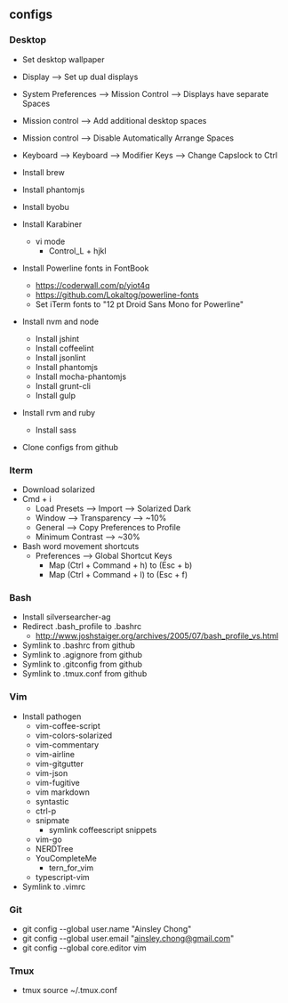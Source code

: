 ## configs

### Desktop
* Set desktop wallpaper
* Display --> Set up dual displays
* System Preferences --> Mission Control --> Displays have separate Spaces 
* Mission control --> Add additional desktop spaces
* Mission control --> Disable Automatically Arrange Spaces
* Keyboard --> Keyboard --> Modifier Keys --> Change Capslock to Ctrl
* Install brew
* Install phantomjs
* Install byobu
* Install Karabiner
  * vi mode
    * Control_L + hjkl
* Install Powerline fonts in FontBook
  * https://coderwall.com/p/yiot4q
  * https://github.com/Lokaltog/powerline-fonts
  * Set iTerm fonts to "12 pt Droid Sans Mono for Powerline" 
* Install nvm and node
  * Install jshint
  * Install coffeelint
  * Install jsonlint
  * Install phantomjs
  * Install mocha-phantomjs
  * Install grunt-cli
  * Install gulp
* Install rvm and ruby
  * Install sass

* Clone configs from github

### Iterm
* Download solarized
* Cmd + i
  * Load Presets --> Import --> Solarized Dark
  * Window --> Transparency --> ~10%
  * General --> Copy Preferences to Profile
  * Minimum Contrast --> ~30%
* Bash word movement shortcuts
  * Preferences --> Global Shortcut Keys
    * Map (Ctrl + Command + h) to (Esc + b)
    * Map (Ctrl + Command + l) to (Esc + f)

### Bash
* Install silversearcher-ag
* Redirect .bash_profile to .bashrc
  * http://www.joshstaiger.org/archives/2005/07/bash_profile_vs.html
* Symlink to .bashrc from github
* Symlink to .agignore from github
* Symlink to .gitconfig from github
* Symlink to .tmux.conf from github

### Vim
* Install pathogen
  * vim-coffee-script
  * vim-colors-solarized
  * vim-commentary
  * vim-airline
  * vim-gitgutter
  * vim-json
  * vim-fugitive
  * vim markdown
  * syntastic
  * ctrl-p
  * snipmate
    * symlink coffeescript snippets
  * vim-go
  * NERDTree
  * YouCompleteMe
    * tern_for_vim
  * typescript-vim
* Symlink to .vimrc

### Git
* git config --global user.name "Ainsley Chong"
* git config --global user.email "ainsley.chong@gmail.com"
* git config --global core.editor vim

### Tmux
* tmux source ~/.tmux.conf
